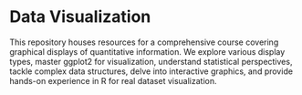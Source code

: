 # Data Visualization

This repository houses resources for a comprehensive course covering graphical displays of quantitative information. We explore various display types, master ggplot2 for visualization, understand statistical perspectives, tackle complex data structures, delve into interactive graphics, and provide hands-on experience in R for real dataset visualization.
